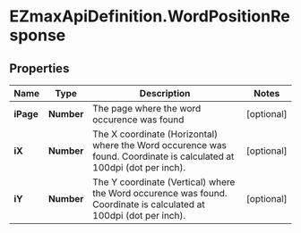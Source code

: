 # EZmaxApiDefinition.WordPositionResponse

## Properties

Name | Type | Description | Notes
------------ | ------------- | ------------- | -------------
**iPage** | **Number** | The page where the word occurence was found | [optional] 
**iX** | **Number** | The X coordinate (Horizontal) where the Word occurence was found.  Coordinate is calculated at 100dpi (dot per inch). | [optional] 
**iY** | **Number** | The Y coordinate (Vertical) where the Word occurence was found.  Coordinate is calculated at 100dpi (dot per inch). | [optional] 


